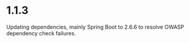 # 1.1.3

Updating dependencies, mainly Spring Boot to 2.6.6 to resolve OWASP dependency check failures.
